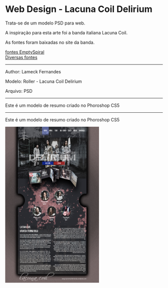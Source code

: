 # Web Design - Lacuna Coil Delirium
Trata-se de um modelo PSD para web.

<p>A inspiração para esta arte foi a banda italiana Lacuna Coil.</p>
<p>As fontes foram baixadas no site da banda.</p>
<a href="http://www.emptyspiral.net/downloads/">fontes EmptySpiral</a><br>
<a href="http://www.dafont.com/pt/">Diversas fontes</a>
<hr>
<p>Author: Lameck Fernandes</p>
<p>Modelo: Roller - Lacuna Coil Delirium</p>
<p>Arquivo: PSD</p>

<hr>
<p>Este é um modelo de resumo criado no Phoroshop CS5</p>

<hr>
<p>Este é um modelo de resumo criado no Phoroshop CS5</p>
<img src="https://github.com/EuFreela/webdesign.lacuna-coil-roller/blob/master/Lacuna-Coil-Delirum-webDesign.jpg" width="300" height="500">
